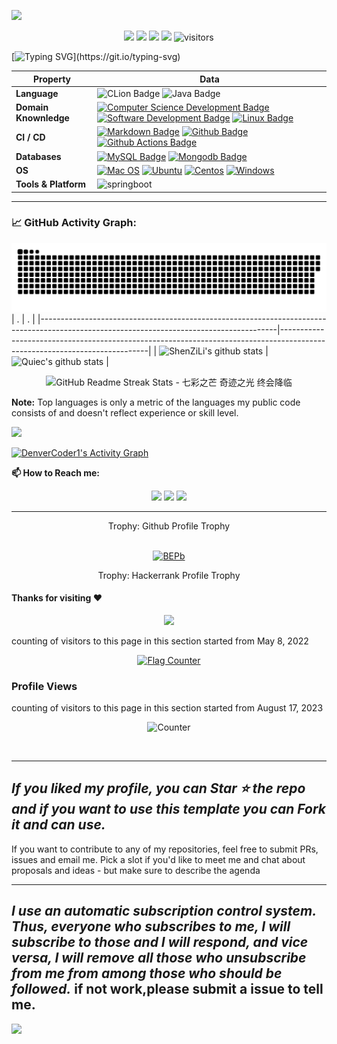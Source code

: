 ![](assets/Bottom_up.svg)

<!--   my-icons -->
<p align="center">
    <a href="https://github.com/ShenZiLi/ShenZiLi"><img src="https://img.shields.io/badge/status-updating-brightgreen.svg"></a>
    <img src="https://img.shields.io/badge/python-3.11-brightgreen.svg">
    <img src="https://img.shields.io/badge/祈愿-最美丽的奇迹-6633FF.svg">
    <a href="https://github.com/ShenZiLi/ShenZiLi/stargazers"><img src="https://img.shields.io/github/stars/ShenZiLi?logo=github alt="visitors"
"></a>
    <img src="https://visitor-badge.laobi.icu/badge?page_id=ShenZiLi.ShenZiLi" alt="visitors"/>   
</p>

<!--   my-header-img -->

<!-- <p align="center">
  <a href="https://stars.github.com/profiles/denvercoder1/">
    <img src="https://i.imgur.com/q1PV6pF.png" alt="GitHub Star 2023"/></a>
</p>-->


<!--   my-ticker -->    
[![Typing SVG](https://readme-typing-svg.herokuapp.com?color=%2366FFFF&center=true&vCenter=true&width=600&lines=Hi+👋,+I+am+ShenZiLi;+Welcome+to+My+Profile!;Always+learning+new+things+;坚信梦想new的出来;祈愿奇迹的力量;)](https://git.io/typing-svg)


   <!-- my-kaggle      -->
<!-- ### My achievements on [kaggle](https://www.kaggle.com/andrej0marinchenko):
![competition_light](https://road-to-kaggle-grandmaster.vercel.app/api/badges/andrej0marinchenko/competition/light)
![dataset](https://road-to-kaggle-grandmaster.vercel.app/api/badges/andrej0marinchenko/dataset/light)
![notebook](https://road-to-kaggle-grandmaster.vercel.app/api/badges/andrej0marinchenko/notebook/light)
![discussion](https://road-to-kaggle-grandmaster.vercel.app/api/badges/andrej0marinchenko/discussion/light) -->

<!--   my-skils -->

| Property                                        | Data                                                                                                                                                                                                                                                                                                                                                                                                                                                                                                                                                                                                                                                                                                                                                                                                                                                                                                                                                                                                                                                                                                                                                                                                                                                                                                                                                                                                                                                                                                                                                                                                                                                                                                                                                                                                            |
|-------------------------------------------------|-----------------------------------------------------------------------------------------------------------------------------------------------------------------------------------------------------------------------------------------------------------------------------------------------------------------------------------------------------------------------------------------------------------------------------------------------------------------------------------------------------------------------------------------------------------------------------------------------------------------------------------------------------------------------------------------------------------------------------------------------------------------------------------------------------------------------------------------------------------------------------------------------------------------------------------------------------------------------------------------------------------------------------------------------------------------------------------------------------------------------------------------------------------------------------------------------------------------------------------------------------------------------------------------------------------------------------------------------------------------------------------------------------------------------------------------------------------------------------------------------------------------------------------------------------------------------------------------------------------------------------------------------------------------------------------------------------------------------------------------------------------------------------------------------------------------|
| **Language**                              | ![CLion Badge](https://img.shields.io/badge/-Python-3776AB?style=flat&logo=Python&logoColor=white)   ![Java Badge](https://img.shields.io/badge/-Java-3776AB?style=flat&logo=Java&logoColor=white)                                                                                                                                                                                                                                                                                                                                                                                                                                                                                                                                                                                                                                                                                                                                                                                                                                                                                                                                                                                                                                                                                                                                                                                                                                                                                                                                                                                                                                                                                                  |
| **Domain Knownledge**                           |  [![Computer Science Development Badge](https://img.shields.io/badge/-Computer%20Science-FAB040?style=flat&logoColor=white)](https://github.com/search?q=user%3ABEPb&type=Repositories) [![Software Development Badge](https://img.shields.io/badge/-Software%20Development-FFCCFF?style=flat&logoColor=white)](https://github.com/search?q=user%3ABEPb&type=Repositories)   [![Linux Badge](https://img.shields.io/badge/-Linux-FF6600?style=flat&logoColor=white)](https://github.com/search?q=user%3ABEPb&type=Repositories)                                                                                                                                                                                                                                                                                                                                                                                                                                                                                                                                                                                                                                                                                                                                                                                                                                                                                                                                                                                                                                                                                                   |
| **CI / CD**                                     | [![Markdown Badge](https://img.shields.io/badge/-Markdown-2088FF?style=flat&logo=Markdown&logoColor=white)](https://github.com/ShenZiLi/ShenZiLi) [![Github Badge](https://img.shields.io/badge/-Github%20-2088FF?style=flat&logo=Github&logoColor=white)](https://github.com/ShenZiLi/ShenZiLi) [![Github Actions Badge](https://img.shields.io/badge/-Git%20-2088FF?style=flat&logo=Git&logoColor=white)](https://github.com/ShenZiLi/ShenZiLi)                                                                                                                                                                                                                                                                                                                                                                                                                                                                                                                                                                                                                                                                                                                                                                                                                                                                                                                                                                                                                                                                                                                                                                                                                                                                                                                                                                                 |
| **Databases**                                   |  [![MySQL Badge](https://img.shields.io/badge/-MySQL%20-2b5d80?style=flat&logo=mysql&logoColor=fff)](https://github.com/ShenZiLi/ShenZiLi) [![Mongodb Badge](https://img.shields.io/badge/-MongoDB%20-white?style=flat&logo=mongodb&logoColor=00684A)](https://github.com/ShenZiLi/ShenZiLi)                                                                                                                                                                                                                                                                                                                                                                                                                                                                                                                                                                                                                                                                                                                                                                                                                                                                                                                                             |
| **OS**                                          | [![Mac OS](https://img.shields.io/badge/-Mac%20OS-black?style=flat&logo=apple&logoColor=ffffff)](https://github.com/ShenZiLi/ShenZiLi)  [![Ubuntu](https://img.shields.io/badge/-Ubuntu-black?style=flat&logo=ubuntu&logoColor=E95420)](https://github.com/ShenZiLi/ShenZiLi)  [![Centos](https://img.shields.io/badge/-Centos-black?style=flat&logo=centos&logoColor=0078D4)](https://github.com/ShenZiLi/ShenZiLi) [![Windows](https://img.shields.io/badge/-Windows-black?style=flat&logo=windows&logoColor=0078D4)](https://github.com/ShenZiLi/ShenZiLi)                                                                                                                                                                                                                                                                          |
| **Tools & Platform**                            | ![springboot](https://img.shields.io/badge/springboot-6666FF?style=for-the-badge&logo=springboot&logoColor=white)      | 

---



<!--   GitHub stats graph -->
### 📈 GitHub Activity Graph:

![ShenZiLi's github activity graph](https://raw.githubusercontent.com/ShenZiLi/ShenZiLi/output/github-contribution-grid-snake.svg)
| .                                                                                                                                       | .                                                                                                                         |
|-----------------------------------------------------------------------------------------------------------------------------------------|---------------------------------------------------------------------------------------------------------------------------|
| ![ShenZiLi's github stats](https://github-readme-stats.vercel.app/api?username=ShenZiLi&show_icons=true&include_all_commits=true) | ![Quiec's github stats](https://github-readme-stats.vercel.app/api/top-langs/?username=ShenZiLi&layout=compact) |



<p align="center">
<img src="https://github-readme-streak-stats.herokuapp.com/?user=ShenZiLi" alt="GitHub Readme Streak Stats - 七彩之芒 奇迹之光 终会降临"></img>
</p>


 <b>Note:</b> Top languages is only a metric of the languages my public code consists of and doesn't reflect experience or skill level.

<!--   profile-green-animate -->
![](./profile-3d-contrib/profile-green-animate.svg)


  
  <!-- https://github.com/ashutosh00710/github-readme-activity-graph -->

  <a href="https://github.com/ashutosh00710/github-readme-activity-graph"><img alt="DenverCoder1's Activity Graph" src="https://github-readme-activity-graph.vercel.app/graph/?username=ShenZiLi&bg_color=white&color=99CCFF&line=33FFFF&point=FF0033&hide_border=true" /></a>

**📫 How to Reach me:**
<p align="center">
<a href="https://github.com/ShenZiLi/ShenZiLi"><img src="https://img.shields.io/badge/Github%20-ShenZiLi-brightgreen.svg"></a>
<a href="https://leetcode.cn/u/zilishen"><img src="https://img.shields.io/badge/LeetCode%20-ShenZiLi-brightgreen.svg"></a> 
<a href="https://shenzili.github.io/"><img src="https://img.shields.io/badge/我的博客-点击跳转-brightgreen.svg"></a>


    
<!-- <a href="https://blog.csdn.net/runofsun?spm=1000.2115.3001.5343"><img src="https://img.shields.io/badge/我的CSDN-点击跳转-brightgreen.svg"></a>  -->


<!-- <a href="http://www.jhplanet.cn:4000/"><img src="https://img.shields.io/badge/我的kaggle-点击跳转-brightgreen.svg"></a> -->

</p>

---
<div align="center">
<summary>Trophy: Github Profile Trophy</summary>
<br>
</div>

<p align="center"> 
<a href="https://github.com/ryo-ma/github-profile-trophy"><img src="https://github-profile-trophy.vercel.app/?username=ShenZiLi" alt="BEPb" /></a>
</p> 

<div align="center">
<summary>Trophy: Hackerrank Profile Trophy</summary>
</div>

<!-- Belarus - My Home-->
  


#### Thanks for visiting :heart:

<p align="center"> 
<img src="https://profile-counter.glitch.me/ShenZiLi/count.svg">  
</p>

counting of visitors to this page in this section started from May 8, 2022

<p align="center">
<a href="http://s01.flagcounter.com/more/ap7"><img src="https://s01.flagcounter.com/count2/nbcg/bg_FFFFFF/txt_000000/border_CCCCCC/columns_7/maxflags_28/viewers_0/labels_0/pageviews_0/flags_0/percent_0/" alt="Flag Counter" border="0"></a>
</p>



### Profile Views
counting of visitors to this page in this section started from August 17, 2023


<p align="center">
  <img src="https://count.getloli.com/get/@ShenZiLi.github.readme" alt="Counter">
</p>
</br>

---
*If you liked my profile, you can Star ⭐ the repo and if you want to use this template you can Fork it and can use.*
---

If you want to contribute to any of my repositories, feel free to submit PRs, issues and email me. Pick a slot if you'd like to meet me and chat about proposals and ideas - but make sure to describe the agenda

---
*I use an automatic subscription control system. Thus, everyone who subscribes to me, I will subscribe to those and I will respond, and vice versa, I will remove all those who unsubscribe from me from among those who should be followed.*
if not work,please submit a issue to tell me.
---

![](assets/Bottom_down.svg)
